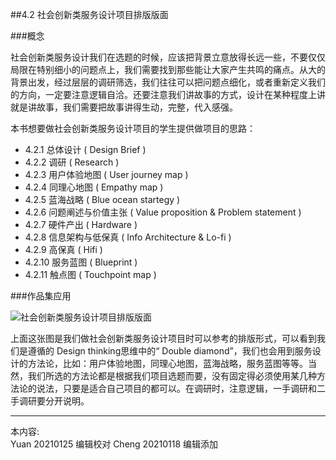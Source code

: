 
##4.2 社会创新类服务设计项目排版版面

###概念

社会创新类服务设计我们在选题的时候，应该把背景立意放得长远一些，不要仅仅局限在特别细小的问题点上，我们需要找到那些能让大家产生共鸣的痛点。从大的背景出发，经过层层的调研筛选，我们往往可以把问题点细化，或者重新定义我们的方向，一定要注意逻辑自洽。还要注意我们讲故事的方式，设计在某种程度上讲就是讲故事，我们需要把故事讲得生动，完整，代入感强。

本书想要做社会创新类服务设计项目的学生提供做项目的思路：

* 4.2.1 总体设计 ( Design Brief )
* 4.2.2 调研 ( Research )
* 4.2.3 用户体验地图 ( User journey map )
* 4.2.4 同理心地图 ( Empathy map )
* 4.2.5 蓝海战略 ( Blue ocean startegy )
* 4.2.6 问题阐述与价值主张 ( Value proposition & Problem statement )
* 4.2.7 硬件产出 ( Hardware )
* 4.2.8 信息架构与低保真 ( Info Architecture & Lo-fi )
* 4.2.9 高保真 ( Hifi )
* 4.2.10 服务蓝图 ( Blueprint )
* 4.2.11 触点图 ( Touchpoint map )


###作品集应用

![ 社会创新类服务设计项目排版版面 ](http://kitpic.makebi.net/2021/social_overview.jpg)


上面这张图是我们做社会创新类服务设计项目时可以参考的排版形式，可以看到我们是遵循的 Design thinking思维中的“ Double diamond”，我们也会用到服务设计的方法论，比如：用户体验地图，同理心地图，蓝海战略，服务蓝图等等。当然，我们所选的方法论都是根据我们项目选题而要，没有固定得必须使用某几种方法论的说法，只要是适合自己项目的都可以。在调研时，注意逻辑，一手调研和二手调研要分开说明。


---
本内容:  
Yuan 20210125 编辑校对
Cheng 20210118 编辑添加
